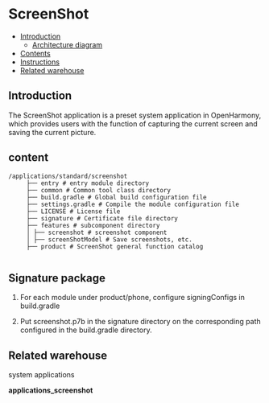 # ScreenShot<a name="ZH-CN_TOPIC_0000001103330836"></a>

- [Introduction](#section11660541593)
    - [Architecture diagram](#section125101832114213)
- [Contents](#section161941989596)
- [Instructions](#section123459000)
- [Related warehouse](#section1371113476307)

## Introduction<a name="section11660541593"></a>

The ScreenShot application is a preset system application in OpenHarmony, which provides users with the function of capturing the current screen and saving the current picture.

## content<a name="section161941989596"></a>

```
/applications/standard/screenshot
     ├── entry # entry module directory
     ├── common # Common tool class directory
     ├── build.gradle # Global build configuration file
     ├── settings.gradle # Compile the module configuration file
     ├── LICENSE # License file
     ├── signature # Certificate file directory
     ├── features # subcomponent directory
     │ ├── screenshot # screenshot component
     │ ├── screenShotModel # Save screenshots, etc.
     ├── product # ScreenShot general function catalog
    
```

## Signature package <a name="section1371113476308"></a>
1. For each module under product/phone, configure signingConfigs in build.gradle

2. Put screenshot.p7b in the signature directory on the corresponding path configured in the build.gradle directory.

## Related warehouse<a name="section1371113476307"></a>

system applications

**applications\_screenshot**
